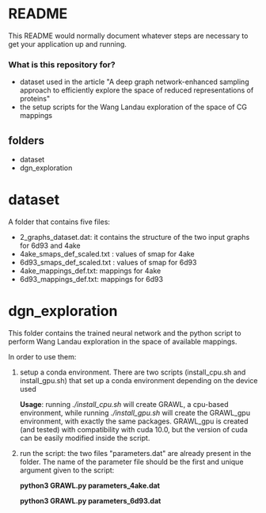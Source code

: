 # README #

This README would normally document whatever steps are necessary to get your application up and running.

### What is this repository for? ###

* dataset used in the article "A deep graph network-enhanced sampling approach to efficiently explore the space of reduced representations of proteins"
* the setup scripts for the Wang Landau exploration of the space of CG mappings 

## folders

* dataset
* dgn_exploration

# dataset

A folder that contains five files:

- 2_graphs_dataset.dat: it contains the structure of the two input graphs for 6d93 and 4ake
- 4ake_smaps_def_scaled.txt : values of smap for 4ake
- 6d93_smaps_def_scaled.txt : values of smap for 6d93
- 4ake_mappings_def.txt: mappings for 4ake
- 6d93_mappings_def.txt: mappings for 6d93

# dgn_exploration

This folder contains the trained neural network and the python script to perform Wang Landau exploration in the space of available mappings.

In order to use them:

1. setup a conda environment. There are two scripts (install_cpu.sh and install_gpu.sh) that set up a conda environment depending on the device used

	**Usage**: running *./install_cpu.sh* will create GRAWL, a cpu-based environment, while running *./install_gpu.sh* will create the GRAWL_gpu environment, with exactly the same packages. GRAWL_gpu is created (and tested) with compatibility with cuda 10.0, but the version of cuda can be easily modified inside the script. 

2. run the script: the two files "parameters.dat" are already present in the folder. The name of the parameter file should be the first and unique argument given to the script:
	
	**python3 GRAWL.py parameters_4ake.dat**
	
	**python3 GRAWL.py parameters_6d93.dat**

